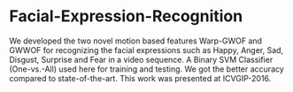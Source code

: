 # Facial-Expression-Recognition
We developed the two novel motion based features Warp-GWOF and GWWOF for recognizing the facial expressions such as Happy, Anger, Sad, Disgust, Surprise and Fear in a video sequence. A Binary SVM Classifier (One-vs.-All) used here for training and testing. We got the better accuracy compared to state-of-the-art. This work was presented at ICVGIP-2016.

